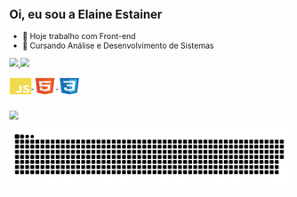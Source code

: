## Oi, eu sou a Elaine Estainer

- 🔭 Hoje trabalho com Front-end 
- 🌱 Cursando Análise e Desenvolvimento de Sistemas 
<div>
  <a href="https://github.com/elaineestainer">
  <img height="180em" src="https://github-readme-stats.vercel.app/api?username=elaineestainer&show_icons=true&theme=radical&include_all_commits=true&count_private=true"/>
  <img height="180em" src="https://github-readme-stats.vercel.app/api/top-langs/?username=elaineestainer&layout=compact&langs_count=7&theme=radical"/>
</div>
<div style="display: inline_block"><br>
  <img align="center" alt="Rafa-Js" height="30" width="40" src="https://raw.githubusercontent.com/devicons/devicon/master/icons/javascript/javascript-plain.svg">  
  <img align="center" alt="Rafa-HTML" height="30" width="40" src="https://raw.githubusercontent.com/devicons/devicon/master/icons/html5/html5-original.svg">
  <img align="center" alt="Rafa-CSS" height="30" width="40" src="https://raw.githubusercontent.com/devicons/devicon/master/icons/css3/css3-original.svg">    
</div>
  
  ##  
  
<div>  
  <a href="https://www.linkedin.com/in/elaine-estainer/" target="_blank"><img src="https://img.shields.io/badge/-LinkedIn-%230077B5?style=for-the-  badge&logo=linkedin&logoColor=white" target="_blank"></a>  
  
   ![Snake animation](https://github.com/elaineestainer/elaineestainer/blob/output/github-contribution-grid-snake.svg)
</div>
